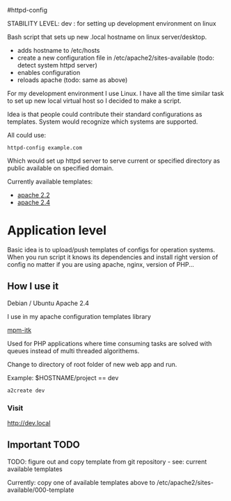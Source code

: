 #httpd-config 

STABILITY LEVEL: dev : for setting up development environment on linux

Bash script that sets up new .local hostname on linux server/desktop.
* adds hostname to /etc/hosts 
* create a new configuration file in /etc/apache2/sites-available (todo: detect system httpd server)
* enables configuration 
* reloads apache (todo: same as above)  

For my development environment I use Linux. I have all the time similar task to set up new local virtual host so I decided to make a script.  

Idea is that people could contribute their standard configurations as templates. System would recognize which systems are supported.

All could use:  
```
httpd-config example.com
```
Which would set up httpd server to serve current or specified directory as public available on specified domain.

Currently available templates:
* [apache 2.2](000-template-apache-2.2.conf)
* [apache 2.4](000-template-apache-2.4.conf)

# Application level
Basic idea is to upload/push templates of configs for operation systems.
When you run script it knows its dependencies and install right version of config no matter if you are using apache, nginx, version of PHP...  

## How I use it  

Debian / Ubuntu 
Apache 2.4

I use in my apache configuration templates library  

[mpm-itk](http://mpm-itk.sesse.net/)

Used for PHP applications where time consuming tasks are solved with queues instead of multi threaded algorithems.

Change to directory of root folder of new web app and run.

Example: $HOSTNAME/project == dev

```
a2create dev
```

### Visit 
  
http://dev.local

## Important TODO
TODO: figure out and copy template from git repository - see: current available templates

Currently:
copy one of available templates above to /etc/apache2/sites-available/000-template
